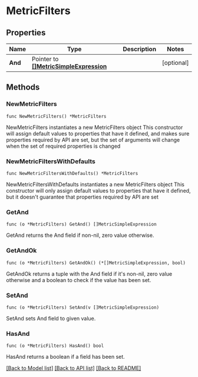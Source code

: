 # MetricFilters

## Properties

Name | Type | Description | Notes
------------ | ------------- | ------------- | -------------
**And** | Pointer to [**[]MetricSimpleExpression**](MetricSimpleExpression.md) |  | [optional] 

## Methods

### NewMetricFilters

`func NewMetricFilters() *MetricFilters`

NewMetricFilters instantiates a new MetricFilters object
This constructor will assign default values to properties that have it defined,
and makes sure properties required by API are set, but the set of arguments
will change when the set of required properties is changed

### NewMetricFiltersWithDefaults

`func NewMetricFiltersWithDefaults() *MetricFilters`

NewMetricFiltersWithDefaults instantiates a new MetricFilters object
This constructor will only assign default values to properties that have it defined,
but it doesn't guarantee that properties required by API are set

### GetAnd

`func (o *MetricFilters) GetAnd() []MetricSimpleExpression`

GetAnd returns the And field if non-nil, zero value otherwise.

### GetAndOk

`func (o *MetricFilters) GetAndOk() (*[]MetricSimpleExpression, bool)`

GetAndOk returns a tuple with the And field if it's non-nil, zero value otherwise
and a boolean to check if the value has been set.

### SetAnd

`func (o *MetricFilters) SetAnd(v []MetricSimpleExpression)`

SetAnd sets And field to given value.

### HasAnd

`func (o *MetricFilters) HasAnd() bool`

HasAnd returns a boolean if a field has been set.


[[Back to Model list]](../README.md#documentation-for-models) [[Back to API list]](../README.md#documentation-for-api-endpoints) [[Back to README]](../README.md)


